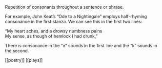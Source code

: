 Repetition of consonants throughout a sentence or phrase.

For example, John Keat’s “Ode to a Nightingale” employs half-rhyming consonance in the first stanza. We can see this in the first two lines:

“My heart aches, and a drowsy numbness pains  
My sense, as though of hemlock I had drunk,”

There is consonance in the “n” sounds in the first line and the “k” sounds in the second.

[[poetry]]
[[plays]]